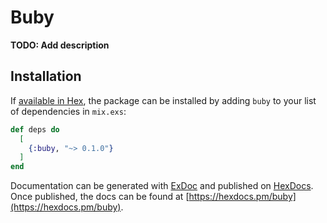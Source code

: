 # Buby

**TODO: Add description**

## Installation

If [available in Hex](https://hex.pm/docs/publish), the package can be installed
by adding `buby` to your list of dependencies in `mix.exs`:

```elixir
def deps do
  [
    {:buby, "~> 0.1.0"}
  ]
end
```

Documentation can be generated with [ExDoc](https://github.com/elixir-lang/ex_doc)
and published on [HexDocs](https://hexdocs.pm). Once published, the docs can
be found at [https://hexdocs.pm/buby](https://hexdocs.pm/buby).

